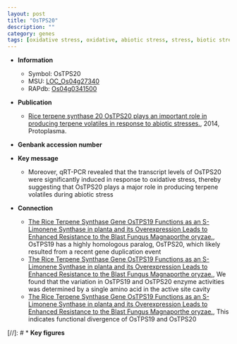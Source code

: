 ```yaml
---
layout: post
title: "OsTPS20"
description: ""
category: genes
tags: [oxidative stress, oxidative, abiotic stress, stress, biotic stress]
---
```


* **Information**  
    + Symbol: OsTPS20  
    + MSU: [LOC_Os04g27340](http://rice.plantbiology.msu.edu/cgi-bin/ORF_infopage.cgi?orf=LOC_Os04g27340)  
    + RAPdb: [Os04g0341500](http://rapdb.dna.affrc.go.jp/viewer/gbrowse_details/irgsp1?name=Os04g0341500)  

* **Publication**  
    + [Rice terpene synthase 20 OsTPS20 plays an important role in producing terpene volatiles in response to abiotic stresses.](http://www.ncbi.nlm.nih.gov/pubmed?term=Rice+terpene+synthase+20+OsTPS20+plays+an+important+role+in+producing+terpene+volatiles+in+response+to+abiotic+stresses.%5BTitle%5D), 2014, Protoplasma.

* **Genbank accession number**  

* **Key message**  
    + Moreover, qRT-PCR revealed that the transcript levels of OsTPS20 were significantly induced in response to oxidative stress, thereby suggesting that OsTPS20 plays a major role in producing terpene volatiles during abiotic stress

* **Connection**  
    + [The Rice Terpene Synthase Gene OsTPS19 Functions as an S-Limonene Synthase in planta and its Overexpression Leads to Enhanced Resistance to the Blast Fungus Magnaporthe oryzae.](http://www.ncbi.nlm.nih.gov/pubmed?term=The+Rice+Terpene+Synthase+Gene+OsTPS19+Functions+as+an+S-Limonene+Synthase+in+planta+and+its+Overexpression+Leads+to+Enhanced+Resistance+to+the+Blast+Fungus+Magnaporthe+oryzae.%5BTitle%5D),  OsTPS19 has a highly homologous paralog, OsTPS20, which likely resulted from a recent gene duplication event
    + [The Rice Terpene Synthase Gene OsTPS19 Functions as an S-Limonene Synthase in planta and its Overexpression Leads to Enhanced Resistance to the Blast Fungus Magnaporthe oryzae.](http://www.ncbi.nlm.nih.gov/pubmed?term=The+Rice+Terpene+Synthase+Gene+OsTPS19+Functions+as+an+S-Limonene+Synthase+in+planta+and+its+Overexpression+Leads+to+Enhanced+Resistance+to+the+Blast+Fungus+Magnaporthe+oryzae.%5BTitle%5D),  We found that the variation in OsTPS19 and OsTPS20 enzyme activities was determined by a single amino acid in the active site cavity
    + [The Rice Terpene Synthase Gene OsTPS19 Functions as an S-Limonene Synthase in planta and its Overexpression Leads to Enhanced Resistance to the Blast Fungus Magnaporthe oryzae.](http://www.ncbi.nlm.nih.gov/pubmed?term=The+Rice+Terpene+Synthase+Gene+OsTPS19+Functions+as+an+S-Limonene+Synthase+in+planta+and+its+Overexpression+Leads+to+Enhanced+Resistance+to+the+Blast+Fungus+Magnaporthe+oryzae.%5BTitle%5D),  This indicates functional divergence of OsTPS19 and OsTPS20

[//]: # * **Key figures**  


